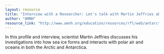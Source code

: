 ```yaml
---
layout: resource
title: "Interview with a Researcher: Let's talk with Martin Jeffries about Sea Ice & Climate in Antarctica "
author: "AMNH"
resource_link: "http://www.amnh.org/education/resources/rfl/web/antarctica/i_jeffries.html"
---
```


In this profile and interview, scientist Martin Jeffries discusses his investigations into how sea ice forms and interacts with polar air and oceans in both the Arctic and Antarctica.
